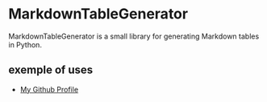 # MarkdownTableGenerator

 MarkdownTableGenerator is a small library for generating Markdown tables in Python.

## exemple of uses

- [My Github Profile](https://github.com/tot0p/tot0p/blob/main/TABLE/main.py)
